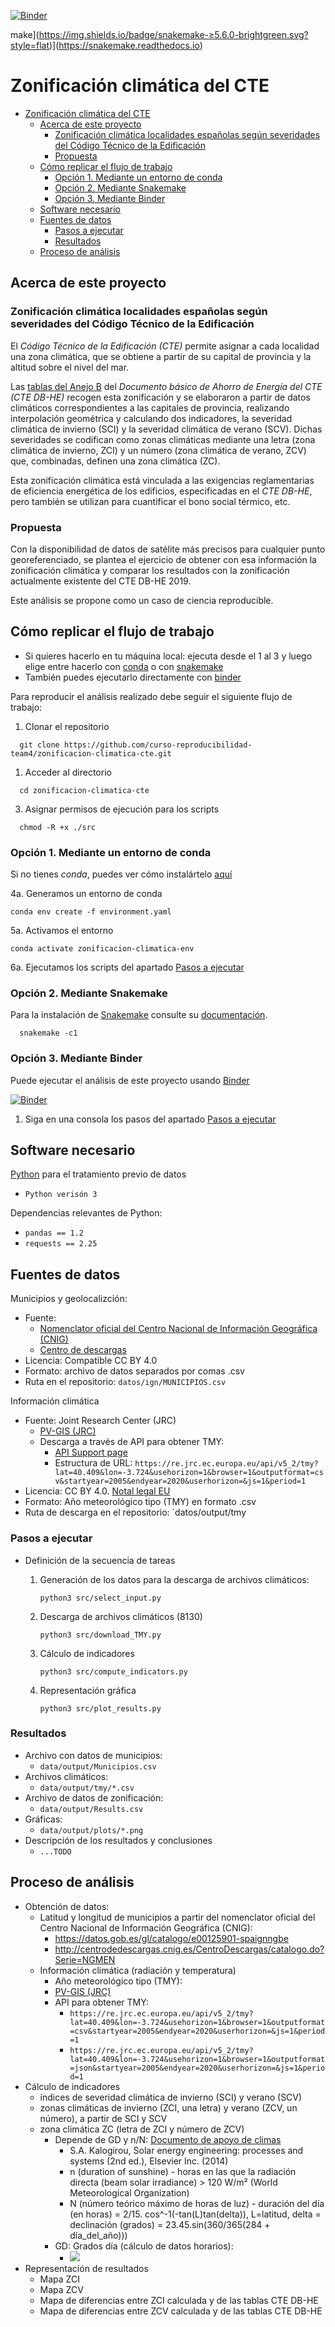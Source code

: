 [![Binder](https://mybinder.org/badge_logo.svg)](https://mybinder.org/v2/gh/curso-reproducibilidad-team4/zonificacion-climatica-cte/HEAD)

make](https://img.shields.io/badge/snakemake-≥5.6.0-brightgreen.svg?style=flat)](https://snakemake.readthedocs.io)

# Zonificación climática del CTE

- [Zonificación climática del CTE](#zonificación-climática-del-cte)
  - [Acerca de este proyecto](#acerca-de-este-proyecto)
    - [Zonificación climática localidades españolas según severidades del Código Técnico de la Edificación](#zonificación-climática-localidades-españolas-según-severidades-del-código-técnico-de-la-edificación)
    - [Propuesta](#propuesta)
  - [Cómo replicar el flujo de trabajo](#cómo-replicar-el-flujo-de-trabajo)
    - [Opción 1. Mediante un entorno de conda](#opción-1-mediante-un-entorno-de-conda)
    - [Opción 2. Mediante Snakemake](#opción-2-mediante-snakemake)
    - [Opción 3. Mediante Binder](#opción-3-mediante-binder)
  - [Software necesario](#software-necesario)
  - [Fuentes de datos](#fuentes-de-datos)
    - [Pasos a ejecutar](#pasos-a-ejecutar)
    - [Resultados](#resultados)
  - [Proceso de análisis](#proceso-de-análisis)

## Acerca de este proyecto

### Zonificación climática localidades españolas según severidades del Código Técnico de la Edificación

El _Código Técnico de la Edificación (CTE)_ permite asignar a cada localidad una zona climática, que se obtiene a partir de su capital de provincia y la altitud sobre el nivel del mar.

Las [tablas del Anejo B](https://www.codigotecnico.org/pdf/Documentos/HE/DccHE.pdf) del _Documento básico de Ahorro de Energía del CTE (CTE DB-HE)_ recogen esta zonificación y se elaboraron a partir de datos climáticos correspondientes a las capitales de provincia, realizando interpolación geométrica y calculando dos indicadores, la severidad climática de invierno (SCI) y la severidad climática de verano (SCV). Dichas severidades se codifican como zonas climáticas mediante una letra (zona climática de invierno, ZCI) y un número (zona climática de verano, ZCV) que, combinadas, definen una zona climática (ZC).

Esta zonificación climática está vinculada a las exigencias reglamentarias de eficiencia energética de los edificios, especificadas en el _CTE DB-HE_, pero también se utilizan para cuantificar el bono social térmico, etc.

### Propuesta

Con la disponibilidad de datos de satélite más precisos para cualquier punto georeferenciado, se plantea el ejercicio de obtener con esa información la zonificación climática y comparar los resultados con la zonificación actualmente existente del CTE DB-HE 2019.

Este análisis se propone como un caso de ciencia reproducible.

## Cómo replicar el flujo de trabajo

- Si quieres hacerlo en tu máquina local: ejecuta desde el 1 al 3 y luego elige entre hacerlo con [conda](#creando-un-conda-environment) o con [snakemake](#con-snakemake)
- También puedes ejecutarlo directamente con [binder](#con-binder)

Para reproducir el análisis realizado debe seguir el siguiente flujo de trabajo:

1. Clonar el repositorio

```shell
  git clone https://github.com/curso-reproducibilidad-team4/zonificacion-climatica-cte.git
```

1. Acceder al directorio

```shell
  cd zonificacion-climatica-cte
```

3. Asignar permisos de ejecución para los scripts

```shell
  chmod -R +x ./src
```

### Opción 1. Mediante un entorno de conda

Si no tienes _conda_, puedes ver cómo instalártelo [aquí](https://docs.conda.io/projects/conda/en/latest/user-guide/install/index.html)

4a. Generamos un entorno de conda

```shell
conda env create -f environment.yaml
```

5a. Activamos el entorno

```shell
conda activate zonificacion-climatica-env
```

6a. Ejecutamos los scripts del apartado [Pasos a ejecutar](#pasos-a-ejecutar)

### Opción 2. Mediante Snakemake

Para la instalación de [Snakemake](https://snakemake.readthedocs.io/en/stable/index.html#) consulte su [documentación](https://snakemake.readthedocs.io/en/stable/getting_started/installation.html).

```shell
  snakemake -c1
```

### Opción 3. Mediante Binder

Puede ejecutar el análisis de este proyecto usando [Binder](https://mybinder.org)

[![Binder](https://mybinder.org/badge_logo.svg)](https://mybinder.org/v2/gh/curso-reproducibilidad-team4/zonificacion-climatica-cte/HEAD)

1. Siga en una consola los pasos del apartado [Pasos a ejecutar](#pasos-a-ejecutar)

## Software necesario

[Python](https://www.python.org) para el tratamiento previo de datos

- `Python verisón 3`

Dependencias relevantes de Python:

- `pandas == 1.2`
- `requests == 2.25`

## Fuentes de datos

Municipios y geolocalizción:

- Fuente:
  - [Nomenclator oficial del Centro Nacional de Información Geográfica (CNIG)](https://datos.gob.es/gl/catalogo/e00125901-spaignngbe)
  - [Centro de descargas](http://centrodedescargas.cnig.es/CentroDescargas/catalogo.do?Serie=NGMEN)
- Licencia: Compatible CC BY 4.0
- Formato: archivo de datos separados por comas .csv
- Ruta en el repositorio: `datos/ign/MUNICIPIOS.csv`

Información climática

- Fuente: Joint Research Center (JRC)
  - [PV-GIS (JRC)](https://re.jrc.ec.europa.eu/pvg_tools/en/)
  - Descarga a través de API para obtener TMY:
    - [API Support page](https://joint-research-centre.ec.europa.eu/pvgis-photovoltaic-geographical-information-system/getting-started-pvgis/api-non-interactive-service_en)
    - Estructura de URL: `https://re.jrc.ec.europa.eu/api/v5_2/tmy?lat=40.409&lon=-3.724&usehorizon=1&browser=1&outputformat=csv&startyear=2005&endyear=2020&userhorizon=&js=1&period=1`
- Licencia: CC BY 4.0. [Notal legal EU](https://ec.europa.eu/info/legal-notice_en)
- Formato: Año meteorológico tipo (TMY) en formato .csv
- Ruta de descarga en el repositorio: `datos/output/tmy

### Pasos a ejecutar

- Definición de la secuencia de tareas

  1. Generación de los datos para la descarga de archivos climáticos:

     `python3 src/select_input.py`

  2. Descarga de archivos climáticos (8130)

     `python3 src/download_TMY.py`

  3. Cálculo de indicadores

     `python3 src/compute_indicators.py`

  4. Representación gráfica

     `python3 src/plot_results.py`

### Resultados

- Archivo con datos de municipios:
  - `data/output/Municipios.csv`
- Archivos climáticos:
  - `data/output/tmy/*.csv`
- Archivo de datos de zonificación:
  - `data/output/Results.csv`
- Gráficas:
  - `data/output/plots/*.png`
- Descripción de los resultados y conclusiones
  - `...TODO`

## Proceso de análisis

- Obtención de datos:
  - Latitud y longitud de municipios a partir del nomenclator oficial del Centro Nacional de Información Geográfica (CNIG):
    - https://datos.gob.es/gl/catalogo/e00125901-spaignngbe
    - http://centrodedescargas.cnig.es/CentroDescargas/catalogo.do?Serie=NGMEN
  - Información climática (radiación y temperatura)
    - Año meteorológico tipo (TMY):
    - [PV-GIS (JRC)](https://re.jrc.ec.europa.eu/pvg_tools/en/)
    - API para obtener TMY:
      - `https://re.jrc.ec.europa.eu/api/v5_2/tmy?lat=40.409&lon=-3.724&usehorizon=1&browser=1&outputformat=csv&startyear=2005&endyear=2020&userhorizon=&js=1&period=1`
      - `https://re.jrc.ec.europa.eu/api/v5_2/tmy?lat=40.409&lon=-3.724&usehorizon=1&browser=1&outputformat=json&startyear=2005&endyear=2020&userhorizon=&js=1&period=1`
- Cálculo de indicadores
  - índices de severidad climática de invierno (SCI) y verano (SCV)
  - zonas climáticas de invierno (ZCI, una letra) y verano (ZCV, un número), a partir de SCI y SCV
  - zona climática ZC (letra de ZCI y número de ZCV)
    - Depende de GD y n/N: [Documento de apoyo de climas](https://www.codigotecnico.org/pdf/Documentos/HE/20170202-DOC-DB-HE-0-Climas%20de%20referencia.pdf)
      - S.A. Kalogirou, Solar energy engineering: processes and systems (2nd ed.), Elsevier Inc. (2014)
      - n (duration of sunshine) - horas en las que la radiación directa (beam solar irradiance) > 120 W/m² (World Meteorological Organization)
      - N (número teórico máximo de horas de luz) - duración del día (en horas) = 2/15. cos^-1(-tan(L)tan(delta)), L=latitud, delta = declinación (grados) = 23.45.sin(360/365(284 + día_del_año)))
    - GD: Grados día (cálculo de datos horarios):
      - <img src="https://render.githubusercontent.com/render/math?math=GD_{T_b} = \sum {{T_b - T_{ah}} \over 24} \cdot \left\lfloor T_b > T_{ah} \right\rfloor">
        <!-- GD_Tb = Sum( ((Tb - Tah) / 24) si Tb > Tah, o 0 si Tb <= Tah). -->
- Representación de resultados
  - Mapa ZCI
  - Mapa ZCV
  - Mapa de diferencias entre ZCI calculada y de las tablas CTE DB-HE
  - Mapa de diferencias entre ZCV calculada y de las tablas CTE DB-HE
